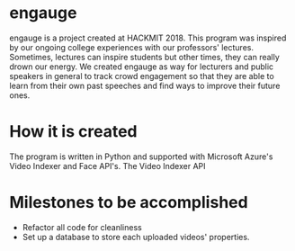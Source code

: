# engauge
engauge is a project created at HACKMIT 2018. This program was inspired by our ongoing college experiences with our professors' lectures. Sometimes, lectures can inspire students but other times, they can really drown our energy. We created engauge as way for lecturers and public speakers in general to track crowd engagement so that they are able to learn from their own past speeches and find ways to improve their future ones.

# How it is created
The program is written in Python and supported with Microsoft Azure's Video Indexer and Face API's. The Video Indexer API 

# Milestones to be accomplished
- Refactor all code for cleanliness
- Set up a database to store each uploaded videos' properties.
